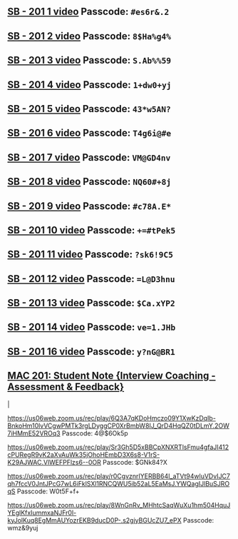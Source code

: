 [SB - 201 1 video](https://us06web.zoom.us/rec/play/SN7FxMDAv9a_b-obYBFA57apNjfMiN95OEbp1F3LUizzxjm760rZwEve96_D0PmWjGmS50k9FVrrSjQv.74SIoKtA1P_2mTOT)
Passcode:  ``` #es6r&.2 ``` 
-------------


[SB - 201 2 video](https://us06web.zoom.us/rec/play/5xnFMTyx6jdBccG-OAniR-EkNQ_ksCGqpTBq5t9pjg_gzHpjTNOqjk_qqecyoA0Y3DokIiTynSGn3h_A.BJCniII5o46qwOnc) 
Passcode:  ``` 8$Ha%g4% ``` 
-------------



[SB - 201 3 video](https://us06web.zoom.us/rec/play/Xw58twdOMgCS3riZ11hLpTGzrRhZ5eFwwFm-CbwPfPqxvbnXrNSrV7LfdDTKKJfAibV5BKWEz7JJv7qv.oAfTxeXQOWN7awXj) 
Passcode:  ``` S.Ab%%59 ``` 
-------------



[SB - 201 4 video](https://us06web.zoom.us/rec/play/V70gAWQFCGToJXs4hHNDE-1zUr__FMSWiJWqV8ugNAS4YNCMKRbRjSMhB6aIbwbPfrYjxlb0lZhx3tpB.YRlOGYKgh3TYWOEe) 
Passcode:  ``` 1+dw0+yj ``` 
-------------



[SB - 201 5 video](https://us06web.zoom.us/rec/play/c5bLGIrzqy5YlKgr-lj0-zRaRoT-aRNL87iy27FHdu16Ur9VPb2xtfOol8FxUpAz8SkZz2SVjnPkX1DX.7PCnnvlXO_DSoDzp)
Passcode:  ``` 43*w5AN? ``` 
-------------


[SB - 201 6 video](https://us06web.zoom.us/rec/play/DULE3aRfP_tOVVkz9WbPa4vSk7PwPOkiNaylUZHN3qrlRh1_dC4f8LWlHFIKeYsN1IREbPOvfHUVGc5m.vdaooiXsDEMgOIbZ)
Passcode:  ``` T4g6i@#e ``` 
-------------


[SB - 201 7 video](https://us06web.zoom.us/rec/play/5dWRi_UGqgy8VKI-QMFfZSOTR9SeG7aj1bZOIRK4GCybj83He89nychRiIbLKfcAher8a2SnhOlCTSPZ.oQ4eEHe2OAAbkp64)
Passcode:  ``` VM@GD4nv ``` 
-------------


[SB - 201 8 video](https://us06web.zoom.us/rec/play/BeZZ1DdcNCu7hAv8wcOAHS5c3c6v-G8gn2ktXxD3PBOd4gnVFu3b2bUJgoCbbQJCT2wgnDyU18c7v56S.SYxiQcC9gqjTgFfi)
Passcode:  ``` NQ60#+8j ``` 
-------------


[SB - 201 9 video](https://us06web.zoom.us/rec/play/FUxtb-ttEVqUTa0wpq-Hzx7AUpGtXPUxJX3DrbH2KMR9UztCdhKtsKtArlAeM0LSVOd9_YtW6nC1nRA.zZCh0DEkT1nXXUSF)
Passcode:  ``` #c78A.E* ``` 
-------------


[SB - 201 10 video](https://us06web.zoom.us/rec/play/csqPlG1Xv0OaQKBPXrAJxqJVLnQlOXoZnHlYWVMe6SlyFCgha7BsrQrR2yv6ogwZCNygfmLL1ZlmgHNg.9v5gmVoaB9ZhvM70)
Passcode:  ``` +=#tPek5 ``` 
--------------


[SB - 201 11 video](https://us06web.zoom.us/rec/play/OrDHh-z_xXVDNXDJZRIBj5wb629HYwd-0ShI4GYyGIGQDlUmgeT4EYwjQf5fjqIxVkeNMeLTaoMMNuFt.MpzSXpSsFud5Zor0)
Passcode:  ``` ?sk6!9C5 ``` 
--------------


[SB - 201 12 video](https://us06web.zoom.us/rec/play/YmEsm2Z9w0f2gNdiDxVjFUFqv41iHm_nuy4saAr3Kaf_t6NWN5m5gwDUANpBDysLGQKJiR8R3WT7EQXJ.E9CZnAX1Tnj8tFC5)
Passcode:  ``` =L@D3hnu ``` 
--------------


[SB - 201 13 video](https://us06web.zoom.us/rec/play/0YNHBKWPb3J1sfFN3Lf9FOanoiC2sLRFUrcRFCQMy99LYNNO0-e-WNTNvrvVXQodnmrU0YVlPxch5YyA.MjzECH_AZMdDMeX1)
Passcode:  ``` $Ca.xYP2 ``` 
--------------


[SB - 201 14 video](https://us06web.zoom.us/rec/play/CVnAPKMltj_XkSONXPtAQ3FYnsFK16xf-8kDgu7pbdh1HTahnUDyNgJkkEbDv5It1z-U5ltB5wbq7Ya-.cNPrYhCzRLKZEfeK)
Passcode:   ``` ve=1.JHb ``` 
--------------


[SB - 201 16 video](https://us06web.zoom.us/rec/play/AIRHeev1lGfPIQmyw9ST9tpUT2Uek2ses1rhvgoqCDyxpUC3Ny4s1knF5qYTDQgMpKAVWaEswZYXvoex.qlKXNNzJUFKd4jan)
Passcode:  ``` y?nG@BR1 ``` 
--------------

[MAC 201: Student Note {Interview Coaching - Assessment & Feedback}](https://drive.google.com/file/d/1RFEfJkWq6mlmMxyduQEYJmOV4oztlB8X/view)
--------------
|

https://us06web.zoom.us/rec/play/6Q3A7qKDoHmczo09Y1XwKzDqIb-BnkoHm10lvVCgwPMTk3rgLDyggCP0XrBmbW8IJ_QrD4HqQZ0tDLmY.2OW7iHMmE52VROq3
Passcode: 4@$6Ok5p


https://us06web.zoom.us/rec/play/Sr3Gh5D5xBBCpXNXRTlsFmu4gfaJI412cPURegR9vK2aXvAuWk35jOhoHEmbD3X6s8-V1rS-K29AJWAC.VlWEFPFlzs6--0OR
Passcode: $GNk84?X

https://us06web.zoom.us/rec/play/r0CgvznrIYERBB64I_aTVt94wluVDvIJC7qh7fccV0JntJPcG7wL6iFklSXl1RNCQWU5ib52aL5EaMsJ.YWQagIJlBuSJROqS
Passcode: W0t5F+f+

https://us06web.zoom.us/rec/play/8WnGnRv_MHhtcSaqWuXu1hm504HquJYEglKfxIummxaNJFr0l-kyJolKuq8EgMmAUYozrEKB9ducD0P-.s2gjyBGUcZU7_ePX
Passcode: wmz&9yuj




















